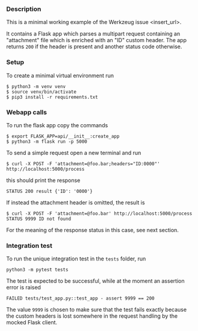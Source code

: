 ### Description
This is a minimal working example of the Werkzeug issue <insert_url>.

It contains a Flask app which parses a multipart request containing an "attachment" file which is enriched with an "ID"
custom header. The app returns `200` if the header is present and another status code otherwise.

### Setup
To create a minimal virtual environment run
```shell
$ python3 -m venv venv
$ source venv/bin/activate
$ pip3 install -r requirements.txt
```

### Webapp calls
To run the flask app copy the commands
```shell
$ export FLASK_APP=api/__init__:create_app
$ python3 -m flask run -p 5000
```
To send a simple request open a new terminal and run
```shell
$ curl -X POST -F 'attachment=@foo.bar;headers="ID:0000"' http://localhost:5000/process
```
this should print the response
```shell
STATUS 200 result {'ID': '0000'}
```
If instead the attachment header is omitted, the result is
```shell
$ curl -X POST -F 'attachment=@foo.bar' http://localhost:5000/process
STATUS 9999 ID not found
```
For the meaning of the response status in this case, see next section.

### Integration test
To run the unique integration test in the `tests` folder, run
```shell
python3 -m pytest tests
```
The test is expected to be successful, while at the moment an assertion error is raised
```shell
FAILED tests/test_app.py::test_app - assert 9999 == 200
```
The value `9999` is chosen to make sure that the test fails exactly
because the custom headers is lost somewhere in the request handling by
the mocked Flask client.

